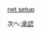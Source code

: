 [net setup](/ja_jp/environment/setup/netcore.md ':include :type=markdown')

次へ:[承認](/ja_jp/oauth/3legged/)
